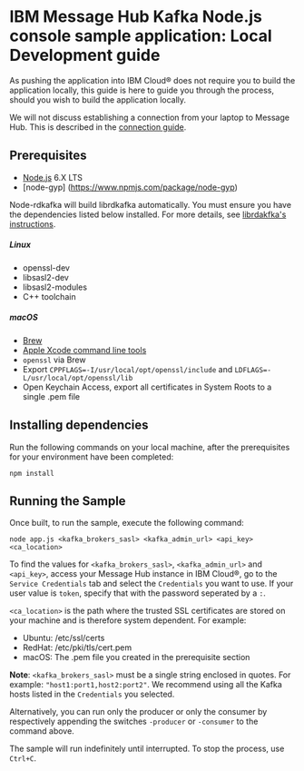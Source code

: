 # IBM Message Hub Kafka Node.js console sample application: Local Development guide
As pushing the application into IBM Cloud® does not require you to build the application locally, this guide is here to guide you through the process, should you wish to build the application locally.

We will not discuss establishing a connection from your laptop to Message Hub. This is described in the [ connection guide](https://console.bluemix.net/docs/services/MessageHub/messagehub127.html#connect_messagehub).

## Prerequisites
* [Node.js](https://nodejs.org/en/) 6.X LTS
* [node-gyp] (https://www.npmjs.com/package/node-gyp)

Node-rdkafka will build librdkafka automatically. You must ensure you have the dependencies listed below installed. For more details, see [librdakfka's instructions](../docs/librdkafka.md).

##### Linux
* openssl-dev
* libsasl2-dev
* libsasl2-modules
* C++ toolchain

##### macOS 
* [Brew](http://brew.sh/)
* [Apple Xcode command line tools](https://developer.apple.com/xcode/)
* `openssl` via Brew
* Export `CPPFLAGS=-I/usr/local/opt/openssl/include` and `LDFLAGS=-L/usr/local/opt/openssl/lib`
* Open Keychain Access, export all certificates in System Roots to a single .pem file

## Installing dependencies
Run the following commands on your local machine, after the prerequisites for your environment have been completed:
```shell
npm install
```

## Running the Sample
Once built, to run the sample, execute the following command:
```shell
node app.js <kafka_brokers_sasl> <kafka_admin_url> <api_key> <ca_location>
```

To find the values for `<kafka_brokers_sasl>`, `<kafka_admin_url>` and `<api_key>`, access your Message Hub instance in IBM Cloud®, go to the `Service Credentials` tab and select the `Credentials` you want to use.  If your user value is `token`, specify that with the password seperated by a `:`.

`<ca_location>` is the path where the trusted SSL certificates are stored on your machine and is therefore system dependent. 
For example:
* Ubuntu: /etc/ssl/certs
* RedHat: /etc/pki/tls/cert.pem
* macOS: The .pem file you created in the prerequisite section

__Note__: `<kafka_brokers_sasl>` must be a single string enclosed in quotes. For example: `"host1:port1,host2:port2"`. We recommend using all the Kafka hosts listed in the `Credentials` you selected.

Alternatively, you can run only the producer or only the consumer by respectively appending the switches `-producer` or `-consumer`  to the command above.

The sample will run indefinitely until interrupted. To stop the process, use `Ctrl+C`.